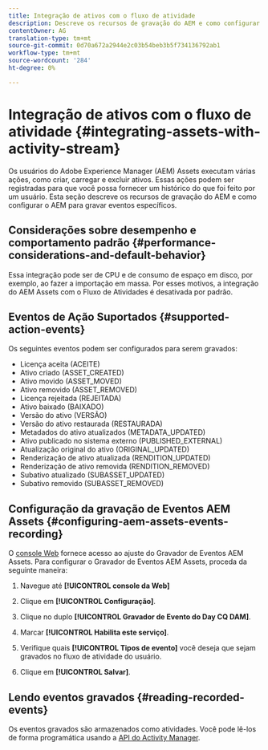 ```yaml
---
title: Integração de ativos com o fluxo de atividade
description: Descreve os recursos de gravação do AEM e como configurar o AEM para gravar eventos específicos.
contentOwner: AG
translation-type: tm+mt
source-git-commit: 0d70a672a2944e2c03b54beb3b5f734136792ab1
workflow-type: tm+mt
source-wordcount: '284'
ht-degree: 0%

---
```



# Integração de ativos com o fluxo de atividade {#integrating-assets-with-activity-stream}

Os usuários do Adobe Experience Manager (AEM) Assets executam várias ações, como criar, carregar e excluir ativos. Essas ações podem ser registradas para que você possa fornecer um histórico do que foi feito por um usuário. Esta seção descreve os recursos de gravação do AEM e como configurar o AEM para gravar eventos específicos.

## Considerações sobre desempenho e comportamento padrão {#performance-considerations-and-default-behavior}

Essa integração pode ser de CPU e de consumo de espaço em disco, por exemplo, ao fazer a importação em massa. Por esses motivos, a integração do AEM Assets com o Fluxo de Atividades é desativada por padrão.

## Eventos de Ação Suportados {#supported-action-events}

Os seguintes eventos podem ser configurados para serem gravados:

* Licença aceita (ACEITE)
* Ativo criado (ASSET_CREATED)
* Ativo movido (ASSET_MOVED)
* Ativo removido (ASSET_REMOVED)
* Licença rejeitada (REJEITADA)
* Ativo baixado (BAIXADO)
* Versão do ativo (VERSÃO)
* Versão do ativo restaurada (RESTAURADA)
* Metadados do ativo atualizados (METADATA_UPDATED)
* Ativo publicado no sistema externo (PUBLISHED_EXTERNAL)
* Atualização original do ativo (ORIGINAL_UPDATED)
* Renderização de ativo atualizada (RENDITION_UPDATED)
* Renderização de ativo removida (RENDITION_REMOVED)
* Subativo atualizado (SUBASSET_UPDATED)
* Subativo removido (SUBASSET_REMOVED)

## Configuração da gravação de Eventos AEM Assets {#configuring-aem-assets-events-recording}

O [console Web](/help/sites-deploying/configuring-osgi.md) fornece acesso ao ajuste do Gravador de Eventos AEM Assets. Para configurar o Gravador de Eventos AEM Assets, proceda da seguinte maneira:

1. Navegue até **[!UICONTROL console da Web]**

1. Clique em **[!UICONTROL Configuração]**.

1. Clique no duplo **[!UICONTROL Gravador de Evento do Day CQ DAM]**.

1. Marcar **[!UICONTROL Habilita este serviço]**.

1. Verifique quais **[!UICONTROL Tipos de evento]** você deseja que sejam gravados no fluxo de atividade do usuário.

1. Clique em **[!UICONTROL Salvar]**.

## Lendo eventos gravados {#reading-recorded-events}

Os eventos gravados são armazenados como atividades. Você pode lê-los de forma programática usando a [API do Activity Manager](https://helpx.adobe.com/experience-manager/6-4/sites/developing/using/reference-materials/javadoc/com/adobe/granite/activitystreams/ActivityManager.html).
